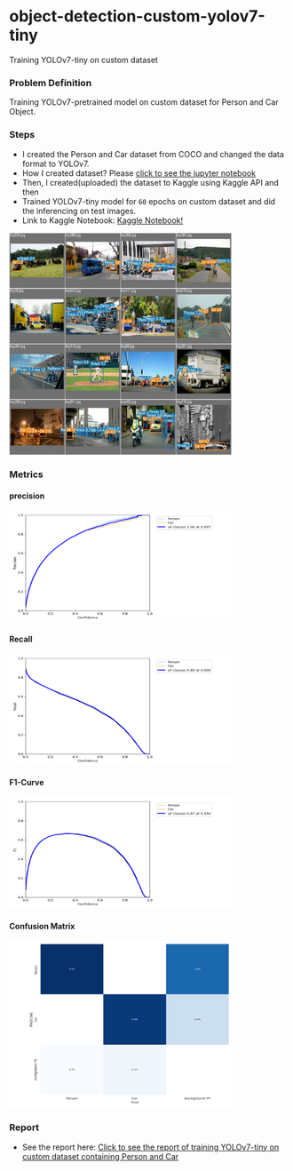 # object-detection-custom-yolov7-tiny

Training YOLOv7-tiny on custom dataset

### Problem Definition

Training YOLOv7-pretrained model on custom dataset for Person and Car Object.

### Steps

- I created the Person and Car dataset from COCO and changed the data format to YOLOv7.
- How I created dataset? Please [click to see the jupyter notebook](https://github.com/iqbalfarz/object-detection-custom-yolov7-tiny/blob/main/jupyter_notebooks/creating_custom_dataset_for_detection.ipynb)
- Then, I created(uploaded) the dataset to Kaggle using Kaggle API and then
- Trained YOLOv7-tiny model for `60` epochs on custom dataset and did the inferencing on test images.
- Link to Kaggle Notebook: [Kaggle Notebook!](https://www.kaggle.com/mdiqbalbajmi/object-detection-person-and-car)

<img src="./result/test_batch_0_pred.jpg" height="400px" width="400px">

### Metrics

#### precision

<img src="./result/precision_curve.png" height="200px" width="400px">

#### Recall

<img src="./result/recall_curve.png" height="200px" width="400px">

#### F1-Curve

<img src="./result/f1_curve.png" height="200px" width="400px">

#### Confusion Matrix

<img src="./result/confusion_matrix.png" height="300px" width="400px">

### Report

- See the report here: [Click to see the report of training YOLOv7-tiny on custom dataset containing Person and Car](https://wandb.ai/mdiqbalbajmi/car-person-object-detection/reports/Transfer-Learning-of-YOLOv7-tiny-on-custom-dataset--VmlldzozMDI0ODMz?accessToken=akmt56bbwgu1kushqp3ik3udmte313eotszssmptcusq42yilrh3ks2g8oic1m9y)
